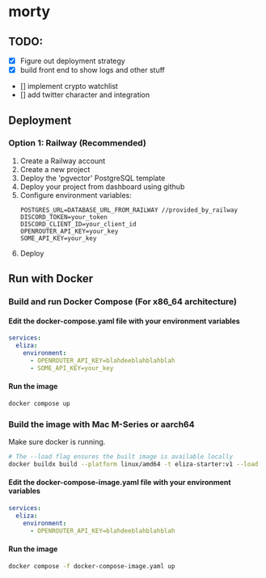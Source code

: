 # morty

## TODO:

- [x] Figure out deployment strategy
- [x] build front end to show logs and other stuff
- [] implement crypto watchlist
- [] add twitter character and integration

## Deployment

### Option 1: Railway (Recommended)

1. Create a Railway account
2. Create a new project
3. Deploy the 'pgvector' PostgreSQL template
4. Deploy your project from dashboard using github
5. Configure environment variables:
   ```
   POSTGRES_URL=DATABASE_URL_FROM_RAILWAY //provided_by_railway
   DISCORD_TOKEN=your_token
   DISCORD_CLIENT_ID=your_client_id
   OPENROUTER_API_KEY=your_key
   SOME_API_KEY=your_key
   ```
6. Deploy

## Run with Docker

### Build and run Docker Compose (For x86_64 architecture)

#### Edit the docker-compose.yaml file with your environment variables

```yaml
services:
  eliza:
    environment:
      - OPENROUTER_API_KEY=blahdeeblahblahblah
      - SOME_API_KEY=your_key
```

#### Run the image

```bash
docker compose up
```

### Build the image with Mac M-Series or aarch64

Make sure docker is running.

```bash
# The --load flag ensures the built image is available locally
docker buildx build --platform linux/amd64 -t eliza-starter:v1 --load .
```

#### Edit the docker-compose-image.yaml file with your environment variables

```yaml
services:
  eliza:
    environment:
      - OPENROUTER_API_KEY=blahdeeblahblahblah
```

#### Run the image

```bash
docker compose -f docker-compose-image.yaml up
```
